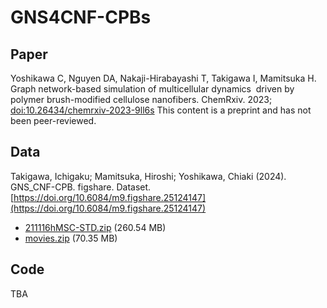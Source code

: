 # GNS4CNF-CPBs

## Paper

Yoshikawa C, Nguyen DA, Nakaji-Hirabayashi T, Takigawa I, Mamitsuka H. Graph network-based simulation of multicellular dynamics  driven by polymer brush-modified cellulose nanofibers. ChemRxiv. 2023; [doi:10.26434/chemrxiv-2023-9ll6s](https://doi.org/10.26434/chemrxiv-2023-9ll6s)  This content is a preprint and has not been peer-reviewed.

## Data

Takigawa, Ichigaku; Mamitsuka, Hiroshi; Yoshikawa, Chiaki (2024). GNS\_CNF-CPB. figshare. Dataset. [https://doi.org/10.6084/m9.figshare.25124147](https://doi.org/10.6084/m9.figshare.25124147)

- [211116hMSC-STD.zip](https://figshare.com/ndownloader/files/44346908) (260.54 MB)
- [movies.zip](https://figshare.com/ndownloader/files/44359604) (70.35 MB)

## Code

TBA
